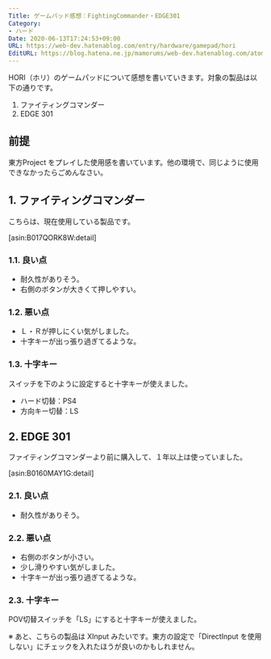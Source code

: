 ```yaml
---
Title: ゲームパッド感想：FightingCommander・EDGE301
Category:
- ハード
Date: 2020-06-13T17:24:53+09:00
URL: https://web-dev.hatenablog.com/entry/hardware/gamepad/hori
EditURL: https://blog.hatena.ne.jp/mamorums/web-dev.hatenablog.com/atom/entry/26006613584548767
---
```


HORI（ホリ）のゲームパッドについて感想を書いていきます。対象の製品は以下の通りです。

1. ファイティングコマンダー
2. EDGE 301


## 前提
東方Project をプレイした使用感を書いています。他の環境で、同じように使用できなかったらごめんなさい。


## 1. ファイティングコマンダー
こちらは、現在使用している製品です。

[asin:B017QORK8W:detail]

### 1.1. 良い点
- 耐久性がありそう。
- 右側のボタンが大きくて押しやすい。

### 1.2. 悪い点
- Ｌ・Ｒが押しにくい気がしました。
- 十字キーが出っ張り過ぎてるような。

### 1.3. 十字キー
スイッチを下のように設定すると十字キーが使えました。

- ハード切替：PS4
- 方向キー切替：LS


## 2. EDGE 301
ファイティングコマンダーより前に購入して、１年以上は使っていました。

[asin:B0160MAY1G:detail]

### 2.1. 良い点
- 耐久性がありそう。

### 2.2. 悪い点
- 右側のボタンが小さい。
- 少し滑りやすい気がしました。
- 十字キーが出っ張り過ぎてるような。

### 2.3. 十字キー
POV切替スイッチを「LS」にすると十字キーが使えました。

※ あと、こちらの製品は XInput みたいです。東方の設定で「DirectInput を使用しない」にチェックを入れたほうが良いのかもしれません。
